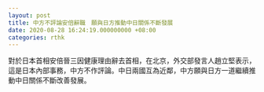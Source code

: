 ```yaml
---
layout: post
title: 中方不評論安倍辭職　願與日方推動中日關係不斷發展
date: 2020-08-28 16:24:19.000000000 +08:00
categories: rthk
---
```


對於日本首相安倍晉三因健康理由辭去首相，在北京，外交部發言人趙立堅表示，這是日本內部事務，中方不作評論。中日兩國互為近鄰，中方願與日方一道繼續推動中日關係不斷改善發展。
